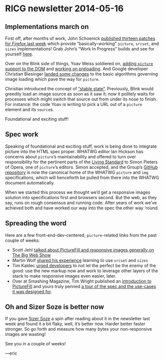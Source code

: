 # RICG newsletter 2014-05-16

## Implementations march on

First off, after months of work, John Schoenick [published thirteen patches for Firefox last week](https://bugzilla.mozilla.org/show_bug.cgi?id=870022#c19) which provide “basically-working” `picture`, `srcset`, and `sizes` implementations! Grab John’s “Work In Progress” builds and see for yourself [here](https://tbpl.mozilla.org/?tree=Try&rev=4a1342079d79).

Over on the Blink side of things, Yoav Weiss soldiered on, [adding `picture` support to the DOM](https://codereview.chromium.org/261823002/) and [working on preloading](https://codereview.chromium.org/265763010/). And Google developer Christian Biesinger [landed some changes](https://codereview.chromium.org/200923002/) to the basic algorithms governing image loading which pave the way for `picture`.

Christian introduced the concept of [“stable state”](http://www.whatwg.org/specs/web-apps/current-work/#await-a-stable-state). Previously, Blink would greedily load an image source as soon as it saw it; now it politely waits for processes which might switch that source out from under its nose to finish. For instance: the code Yoav is writing to pick a URL out of a `picture` element and its `source`s.

Foundational and exciting stuff!

## Spec work

Speaking of foundational and exciting stuff, work is being done to integrate picture into the HTML spec proper. WHATWG editor Ian Hickson has concerns about `picture`’s maintainability and offered to turn over responsibility for the pertinent parts of the [Living Standard](http://www.whatwg.org/specs/web-apps/current-work/) to Simon Pieters of Opera, one of `picture`’s editors. Simon accepted, and the Group’s [GitHub repository](https://github.com/ResponsiveImagesCG/picture-element/) is now the canonical home of the WHATWG `picture` and `img` specifications, which will henceforth be pulled from there into the WHATWG document automatically.

When we started this process we thought we’d get a responsive images solution into specifications first and browsers second. But the web, as they say, runs on rough consensus and running code. After years of work we’ve achieved both and have worked our way into the spec the other way ‘round.

## Spreading the word

Here are a few front-end-dev-centered, `picture`-related links from the past couple of weeks:

- Scott Jehl [talked about PictureFill and responsive images generally on The Big Web Show](http://www.muleradio.net/thebigwebshow/118/)
- Martin Wolf [shared his experience](http://martinwolf.org/2014/05/07/the-new-srcset-and-sizes-explained/) learning to use `srcset` and `sizes`
- Tim Kaldec [urged developers](http://timkadlec.com/2014/05/dont-wait-on-responsive-images/) to not let the perfect be the enemy of the good: use the new markup now and work to leverage other layers of the stack to make responsive images even easier, later.
- Over at Smashing Magazine, Tim Wright published an [introduction to PictureFill](http://www.smashingmagazine.com/2014/05/12/picturefill-2-0-responsive-images-and-the-perfect-polyfill/) and yours truly penned [a tour of the spec and the use-cases it was designed for](http://www.smashingmagazine.com/2014/05/14/responsive-images-done-right-guide-picture-srcset/).


## Oh and Sizer Soze is better now
If you gave [Sizer Soze](http://sizersoze.org) a spin after reading about it in the newsletter last week and found it a bit flaky, well, it’s better now. Harder better faster stronger. So go forth and measure how many bytes your non-responsive images are wasting!

See you in a couple of weeks!

—eric
